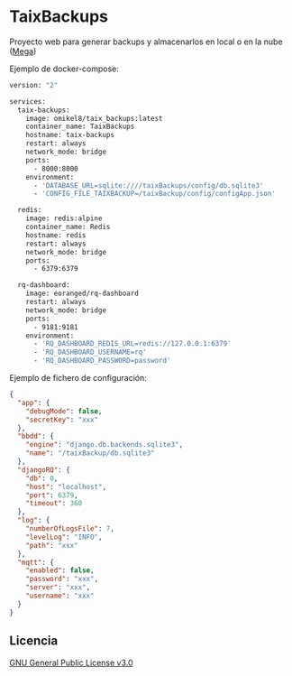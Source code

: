 # TaixBackups
Proyecto web para generar backups y almacenarlos en local o en la nube ([Mega](https://mega.io/))

Ejemplo de docker-compose:
```dockerfile
version: "2"

services:
  taix-backups:
    image: omikel8/taix_backups:latest
    container_name: TaixBackups
    hostname: taix-backups
    restart: always
    network_mode: bridge
    ports:
      - 8000:8000
    environment:
      - 'DATABASE_URL=sqlite:////taixBackups/config/db.sqlite3'
      - 'CONFIG_FILE_TAIXBACKUP=/taixBackup/config/configApp.json'

  redis:
    image: redis:alpine
    container_name: Redis
    hostname: redis
    restart: always
    network_mode: bridge
    ports:
      - 6379:6379

  rq-dashboard:
    image: eoranged/rq-dashboard
    restart: always
    network_mode: bridge
    ports:
      - 9181:9181
    environment:
      - 'RQ_DASHBOARD_REDIS_URL=redis://127.0.0.1:6379'
      - 'RQ_DASHBOARD_USERNAME=rq'
      - 'RQ_DASHBOARD_PASSWORD=password'
```

Ejemplo de fichero de configuración:
```json
{
  "app": {
    "debugMode": false,
    "secretKey": "xxx"
  },
  "bbdd": {
    "engine": "django.db.backends.sqlite3",
    "name": "/taixBackup/db.sqlite3"
  },
  "djangoRQ": {
    "db": 0,
    "host": "localhost",
    "port": 6379,
    "timeout": 360
  },
  "log": {
    "numberOfLogsFile": 7,
    "levelLog": "INFO",
    "path": "xxx"
  },
  "mqtt": {
    "enabled": false,
    "password": "xxx",
    "server": "xxx",
    "username": "xxx"
  }
}
```

## Licencia
[GNU General Public License v3.0](https://github.com/TaixMiguel/TaixBackups/blob/main/LICENSE)
